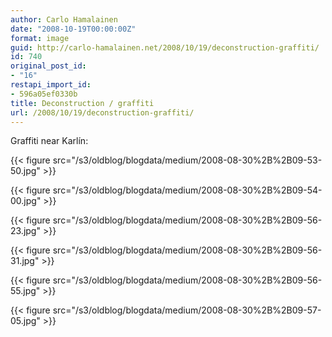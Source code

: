 ```yaml
---
author: Carlo Hamalainen
date: "2008-10-19T00:00:00Z"
format: image
guid: http://carlo-hamalainen.net/2008/10/19/deconstruction-graffiti/
id: 740
original_post_id:
- "16"
restapi_import_id:
- 596a05ef0330b
title: Deconstruction / graffiti
url: /2008/10/19/deconstruction-graffiti/
---
```


Graffiti near Karlín:

{{< figure src="/s3/oldblog/blogdata/medium/2008-08-30%2B%2B09-53-50.jpg" >}}

{{< figure src="/s3/oldblog/blogdata/medium/2008-08-30%2B%2B09-54-00.jpg" >}}

{{< figure src="/s3/oldblog/blogdata/medium/2008-08-30%2B%2B09-56-23.jpg" >}}

{{< figure src="/s3/oldblog/blogdata/medium/2008-08-30%2B%2B09-56-31.jpg" >}}

{{< figure src="/s3/oldblog/blogdata/medium/2008-08-30%2B%2B09-56-55.jpg" >}}

{{< figure src="/s3/oldblog/blogdata/medium/2008-08-30%2B%2B09-57-05.jpg" >}}
